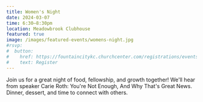 ```yaml
---
title: Women's Night
date: 2024-03-07
time: 6:30–8:30pm
location: Meadowbrook Clubhouse
featured: true
image: /images/featured-events/womens-night.jpg
#rsvp:
#  button:
#    href: https://fountaincitykc.churchcenter.com/registrations/events/2128231
#    text: Register
---
```

Join us for a great night of food, fellowship, and growth together! We'll hear from speaker Carie Roth: You're Not Enough, And Why That's Great News. Dinner, dessert, and time to connect with others.
